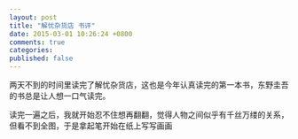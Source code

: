 ```yaml
---
layout: post
title: "解忧杂货店 书评"
date: 2015-03-01 10:26:24 +0800
comments: true
categories: 
published: false
---
```


两天不到的时间里读完了解忧杂货店，这也是今年认真读完的第一本书，东野圭吾的书总是让人想一口气读完。

读完一遍之后，我就开始忍不住想再翻翻，觉得人物之间似乎有千丝万缕的关系，但看不到全图，于是拿起笔开始在纸上写写画画